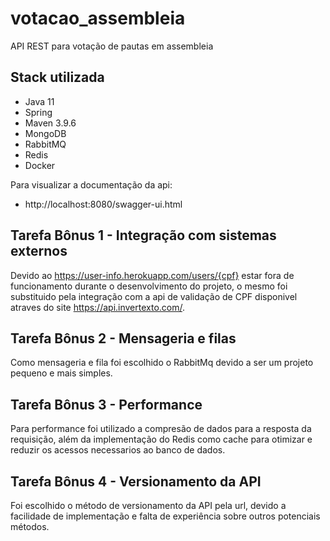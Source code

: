 # votacao_assembleia

API REST para votação de pautas em assembleia

## Stack utilizada

- Java 11
- Spring
- Maven 3.9.6
- MongoDB
- RabbitMQ
- Redis
- Docker

Para visualizar a documentação da api:
- http://localhost:8080/swagger-ui.html

## Tarefa Bônus 1 - Integração com sistemas externos
Devido ao https://user-info.herokuapp.com/users/{cpf} estar fora de funcionamento durante o desenvolvimento do projeto, o mesmo foi substituido pela integração com a api de validação de CPF disponivel atraves do site https://api.invertexto.com/.

## Tarefa Bônus 2 - Mensageria e filas
Como mensageria e fila foi escolhido o RabbitMq devido a ser um projeto pequeno e mais simples.

## Tarefa Bônus 3 - Performance
Para performance foi utilizado a compresão de dados para a resposta da requisição, além da implementação do Redis como cache para otimizar e reduzir os acessos necessarios ao banco de dados.

## Tarefa Bônus 4 - Versionamento da API
Foi escolhido o método de versionamento da API pela url, devido a facilidade de implementação e falta de experiência sobre outros potenciais métodos.
